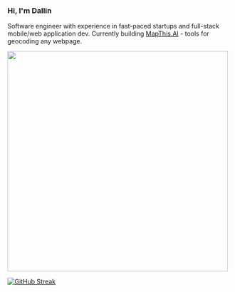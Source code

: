 ### Hi, I'm Dallin

Software engineer with experience in fast-paced startups and full-stack mobile/web application dev. Currently building [MapThis.AI](https://mapthis.ai) - tools for geocoding any webpage.

<img src="https://github-readme-stats.vercel.app/api?username=romneyda&show_icons=true" width="495">

[![GitHub Streak](https://github-readme-streak-stats.herokuapp.com?user=romneyda)](https://git.io/streak-stats)

<!-- [![Top Langs](https://github-readme-stats.vercel.app/api/top-langs/?username=anuraghazra&layout=pie)](https://github.com/anuraghazra/github-readme-stats) -->

<!-- </div> -->
